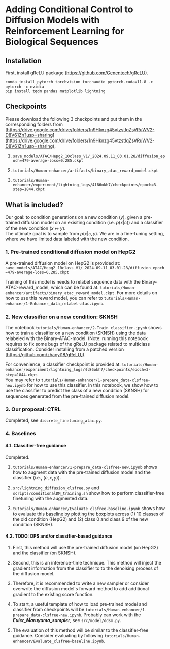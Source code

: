 

# Adding Conditional Control to Diffusion Models with Reinforcement Learning for Biological Sequences  

## Installation

First, install gReLU package (https://github.com/Genentech/gReLU).

```
conda install pytorch torchvision torchaudio pytorch-cuda=11.8 -c pytorch -c nvidia
pip install tqdm pandas matplotlib lightning
```

## Checkpoints

Please download the following 3 checkpoints and put them in the corresponding folders from [https://drive.google.com/drive/folders/1n9Hknzg45vtzstIqZsVRuWV2-D8V61Zn?usp=sharing](https://drive.google.com/drive/folders/1n9Hknzg45vtzstIqZsVRuWV2-D8V61Zn?usp=sharing).

1. `save_models/ATAC/Hepg2_10class_V1/_2024.09.11_03.01.28/diffusion_epoch=479-average-loss=0.285.ckpt`

2. `tutorials/Human-enhancer/artifacts/binary_atac_reward_model.ckpt`

3. `tutorials/Human-enhancer/experiment/lightning_logs/4l86okh7/checkpoints/epoch=3-step=1844.ckpt`

## What is included?

Our goal: to condition generations on a new condition ($y$), given a pre-trained diffusion model on an exisiting condition (i.e. $p(x|c)$) and a classifier of the new condition ($x \mapsto y$).  
The ultimate goal is to sample from $p(x|c,y)$. We are in a fine-tuning setting, where we have limited data labeled with the new condition.

### 1. Pre-trained conditional diffusion model on HepG2

A pre-trained diffusion model on HepG2 is provided at: `save_models/ATAC/Hepg2_10class_V1/_2024.09.11_03.01.28/diffusion_epoch=479-average-loss=0.285.ckpt`

Training of this model is needs to relabel sequence data with the Binary-ATAC-reward_model, which can be found at: `tutorials/Human-enhancer/artifacts/binary_atac_reward_model.ckpt`.
For more details on how to use this reward model, you can refer to `tutorials/Human-enhancer/1-Enhancer_data_relabel-atac.ipynb`.

### 2. New classifier on a new condition: SKNSH

The notebook `tutorials/Human-enhancer/2-Train_classifier.ipynb` shows how to train a classifier on a new condition (SKNSH) using the data relabeled with the Binary-ATAC-model. (Note: running this notebook requires to fix some bugs of the gReLU package related to multiclass classification. Consider installing from a patched version [https://github.com/zhaoyl18/gReLU]).

For convenience, a classifier checkpoint is provided at: `tutorials/Human-enhancer/experiment/lightning_logs/4l86okh7/checkpoints/epoch=3-step=1844.ckpt`.  
You may refer to `tutorials/Human-enhancer/1-prepare_data-clsfree-new.ipynb` for how to use this classifier. In this notebook, we show how to use the classifier to predict the class of a new condition (SKNSH) for sequences generated from the pre-trained diffusion model.

### 3. Our proposal: CTRL

Completed, see `discrete_finetuning_atac.py`.

### 4. Baselines

#### 4.1. Classifier-free guidance

Completed.

1. `tutorials/Human-enhancer/1-prepare_data-clsfree-new.ipynb` shows how to augment data with the pre-trained diffusion model and the classifier (i.e., $(c,x,y)$).

2. `src/lightning_diffusion_clsfree.py` and `scripts/conditionalDM_training.sh` show how to perform classifier-free finetuning with the augmented data.  

3. `tutorials/Human-enhancer/Evaluate_clsfree-baseline.ipynb` shows how to evaluate this baseline by plotting the boxplots across (1) 10 classes of the old condition (HepG2) and (2) class $0$ and class $9$ of the new condition (SKNSH).  

#### 4.2. TODO: DPS and/or classifier-based guidance  

1. First, this method will use the pre-trained diffusion model (on HepG2) and the classifier (on SKNSH).  

2. Second, this is an inference-time technique. This method will inject the gradient information from the classifier to to the denoising process of the diffusion model.  

3. Therefore, it is recommended to write a new sampler or consider overwrite the diffusion model's forward method to add additional gradient to the existing score function.  

4. To start, a useful template of how to load pre-trained model and classifier from checkpoints will be `tutorials/Human-enhancer/1-prepare_data-clsfree-new.ipynb`. Probably can work with the ***Euler_Maruyama_sampler***, see `src/model/ddsm.py`.

5. The evaluation of this method will be similar to the classifier-free guidance. Consider evaluating by following `tutorials/Human-enhancer/Evaluate_clsfree-baseline.ipynb`.  

